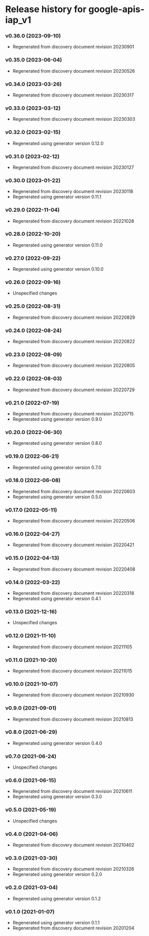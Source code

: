 # Release history for google-apis-iap_v1

### v0.36.0 (2023-09-10)

* Regenerated from discovery document revision 20230901

### v0.35.0 (2023-06-04)

* Regenerated from discovery document revision 20230526

### v0.34.0 (2023-03-26)

* Regenerated from discovery document revision 20230317

### v0.33.0 (2023-03-12)

* Regenerated from discovery document revision 20230303

### v0.32.0 (2023-02-15)

* Regenerated using generator version 0.12.0

### v0.31.0 (2023-02-12)

* Regenerated from discovery document revision 20230127

### v0.30.0 (2023-01-22)

* Regenerated from discovery document revision 20230118
* Regenerated using generator version 0.11.1

### v0.29.0 (2022-11-04)

* Regenerated from discovery document revision 20221028

### v0.28.0 (2022-10-20)

* Regenerated using generator version 0.11.0

### v0.27.0 (2022-09-22)

* Regenerated using generator version 0.10.0

### v0.26.0 (2022-09-16)

* Unspecified changes

### v0.25.0 (2022-08-31)

* Regenerated from discovery document revision 20220829

### v0.24.0 (2022-08-24)

* Regenerated from discovery document revision 20220822

### v0.23.0 (2022-08-09)

* Regenerated from discovery document revision 20220805

### v0.22.0 (2022-08-03)

* Regenerated from discovery document revision 20220729

### v0.21.0 (2022-07-19)

* Regenerated from discovery document revision 20220715
* Regenerated using generator version 0.9.0

### v0.20.0 (2022-06-30)

* Regenerated using generator version 0.8.0

### v0.19.0 (2022-06-21)

* Regenerated using generator version 0.7.0

### v0.18.0 (2022-06-08)

* Regenerated from discovery document revision 20220603
* Regenerated using generator version 0.5.0

### v0.17.0 (2022-05-11)

* Regenerated from discovery document revision 20220506

### v0.16.0 (2022-04-27)

* Regenerated from discovery document revision 20220421

### v0.15.0 (2022-04-13)

* Regenerated from discovery document revision 20220408

### v0.14.0 (2022-03-22)

* Regenerated from discovery document revision 20220318
* Regenerated using generator version 0.4.1

### v0.13.0 (2021-12-16)

* Unspecified changes

### v0.12.0 (2021-11-10)

* Regenerated from discovery document revision 20211105

### v0.11.0 (2021-10-20)

* Regenerated from discovery document revision 20211015

### v0.10.0 (2021-10-07)

* Regenerated from discovery document revision 20210930

### v0.9.0 (2021-09-01)

* Regenerated from discovery document revision 20210813

### v0.8.0 (2021-06-29)

* Regenerated using generator version 0.4.0

### v0.7.0 (2021-06-24)

* Unspecified changes

### v0.6.0 (2021-06-15)

* Regenerated from discovery document revision 20210611
* Regenerated using generator version 0.3.0

### v0.5.0 (2021-05-19)

* Unspecified changes

### v0.4.0 (2021-04-06)

* Regenerated from discovery document revision 20210402

### v0.3.0 (2021-03-30)

* Regenerated from discovery document revision 20210326
* Regenerated using generator version 0.2.0

### v0.2.0 (2021-03-04)

* Regenerated using generator version 0.1.2

### v0.1.0 (2021-01-07)

* Regenerated using generator version 0.1.1
* Regenerated from discovery document revision 20201204

